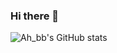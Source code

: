 ### Hi there 👋
![Ah_bb's GitHub stats](https://github-readme-stats.vercel.app/api?username=AhabbscienceStudioPak&show_icons=true&theme=dark)

<!--
**AhabbscienceStudioPak/AhabbscienceStudioPak** is a ✨ _special_ ✨ repository because its `README.md` (this file) appears on your GitHub profile.

Here are some ideas to get you started:

- 🔭 I’m currently working on ...
- 🌱 I’m currently learning ...
- 👯 I’m looking to collaborate on ...
- 🤔 I’m looking for help with ...
- 💬 Ask me about ...
- 📫 How to reach me: ...
- 😄 Pronouns: ...
- ⚡ Fun fact: ...
-->
